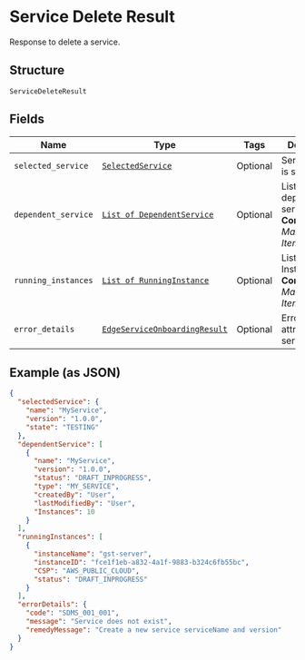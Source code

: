 
# Service Delete Result

Response to delete a service.

## Structure

`ServiceDeleteResult`

## Fields

| Name | Type | Tags | Description |
|  --- | --- | --- | --- |
| `selected_service` | [`SelectedService`](../../doc/models/selected-service.md) | Optional | Service which is selected. |
| `dependent_service` | [`List of DependentService`](../../doc/models/dependent-service.md) | Optional | List of dependent services.<br>**Constraints**: *Maximum Items*: `2048` |
| `running_instances` | [`List of RunningInstance`](../../doc/models/running-instance.md) | Optional | List of running Instance.<br>**Constraints**: *Maximum Items*: `2048` |
| `error_details` | [`EdgeServiceOnboardingResult`](../../doc/models/edge-service-onboarding-result.md) | Optional | ErrorResponse attribute of a service. |

## Example (as JSON)

```json
{
  "selectedService": {
    "name": "MyService",
    "version": "1.0.0",
    "state": "TESTING"
  },
  "dependentService": [
    {
      "name": "MyService",
      "version": "1.0.0",
      "status": "DRAFT_INPROGRESS",
      "type": "MY_SERVICE",
      "createdBy": "User",
      "lastModifiedBy": "User",
      "Instances": 10
    }
  ],
  "runningInstances": [
    {
      "instanceName": "gst-server",
      "instanceID": "fce1f1eb-a832-4a1f-9883-b324c6fb55bc",
      "CSP": "AWS_PUBLIC_CLOUD",
      "status": "DRAFT_INPROGRESS"
    }
  ],
  "errorDetails": {
    "code": "SDMS_001_001",
    "message": "Service does not exist",
    "remedyMessage": "Create a new service serviceName and version"
  }
}
```

